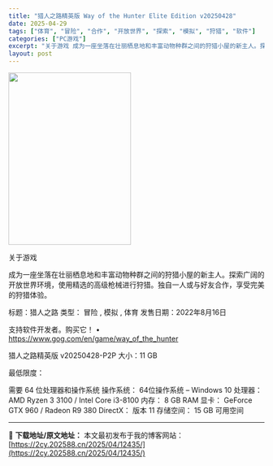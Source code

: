 ```yaml
---
title: "猎人之路精英版 Way of the Hunter Elite Edition v20250428"
date: 2025-04-29
tags: ["体育", "冒险", "合作", "开放世界", "探索", "模拟", "狩猎", "软件"]
categories: ["PC游戏"]
excerpt: "关于游戏 成为一座坐落在壮丽栖息地和丰富动物种群之间的狩猎小屋的新主人。探索广阔的开放世界环境，使用精选的高级枪械进行狩猎。独自一人或与好友合作，享受完美的狩猎体验。 标题：猎人之路 类型： 冒险 , 模拟 , 体育 发售日期：2022年8月16日 支持软件开发者。购买它！ • https://ww&hellip;"
layout: post
---
```


<img class="aligncenter size-full wp-image-12432" src="https://2cy.202588.cn/wp-content/uploads/2025/04/2025042902033854.webp" alt="" width="241" height="339" />

关于游戏

成为一座坐落在壮丽栖息地和丰富动物种群之间的狩猎小屋的新主人。探索广阔的开放世界环境，使用精选的高级枪械进行狩猎。独自一人或与好友合作，享受完美的狩猎体验。

标题：猎人之路
类型： 冒险 , 模拟 , 体育
发售日期：2022年8月16日

支持软件开发者。购买它！
• https://www.gog.com/en/game/way_of_the_hunter

猎人之路精英版 v20250428-P2P
大小：11 GB

最低限度：

需要 64 位处理器和操作系统
操作系统： 64位操作系统 – Windows 10
处理器： AMD Ryzen 3 3100 / Intel Core i3-8100
内存： 8 GB RAM
显卡： GeForce GTX 960 / Radeon R9 380
DirectX： 版本 11
存储空间： 15 GB 可用空间

---
📖 **下载地址/原文地址：** 本文最初发布于我的博客网站：[https://2cy.202588.cn/2025/04/12435/](https://2cy.202588.cn/2025/04/12435/)
